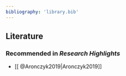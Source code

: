 ```yaml
---
bibliography: 'library.bib'
---
```


## Literature

### Recommended in _Research Highlights_
* [[ @Aronczyk2019|Aronczyk2019]]
